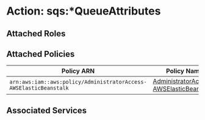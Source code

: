 # Action: sqs:*QueueAttributes

## Attached Roles

## Attached Policies

| Policy ARN | Policy Name |
|------------|-------------|
| `arn:aws:iam::aws:policy/AdministratorAccess-AWSElasticBeanstalk` | [AdministratorAccess-AWSElasticBeanstalk](../policies.md#administratoraccess-awselasticbeanstalk) |

## Associated Services

